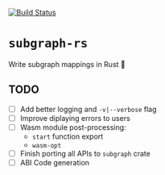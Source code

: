 [![Build Status](https://travis-ci.com/gnosis/subgraph-rs.svg?branch=main)](https://travis-ci.com/github/gnosis/subgraph-rs)

# `subgraph-rs`

Write subgraph mappings in Rust 🦀

## TODO

- [ ] Add better logging and `-v|--verbose` flag
- [ ] Improve diplaying errors to users
- [ ] Wasm module post-processing:
  - `start` function export
  - `wasm-opt`
- [ ] Finish porting all APIs to `subgraph` crate
- [ ] ABI Code generation

